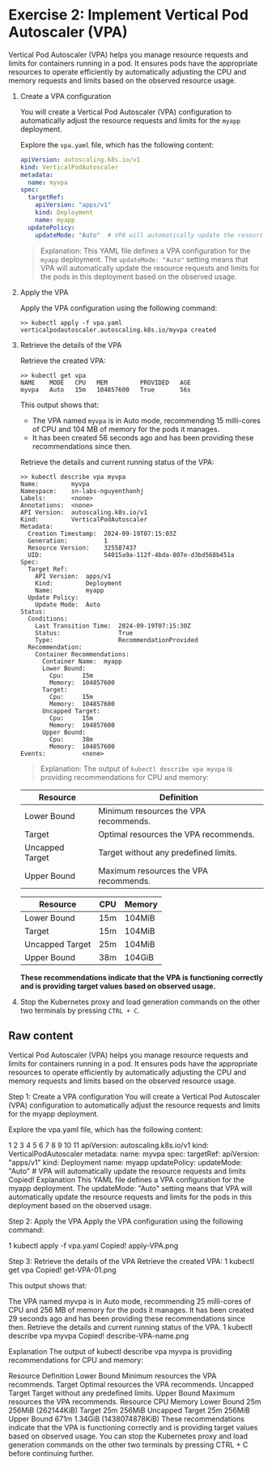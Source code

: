 # Exercise 2: Implement Vertical Pod Autoscaler (VPA)

Vertical Pod Autoscaler (VPA) helps you manage resource requests and limits for containers running in a pod. It ensures pods have the appropriate resources to operate efficiently by automatically adjusting the CPU and memory requests and limits based on the observed resource usage.

1. Create a VPA configuration

    You will create a Vertical Pod Autoscaler (VPA) configuration to automatically adjust the resource requests and limits for the `myapp` deployment.

    Explore the `vpa.yaml` file, which has the following content:

    ```yaml
    apiVersion: autoscaling.k8s.io/v1
    kind: VerticalPodAutoscaler
    metadata:
      name: myvpa
    spec:
      targetRef:
        apiVersion: "apps/v1"
        kind: Deployment
        name: myapp
      updatePolicy:
        updateMode: "Auto"  # VPA will automatically update the resource requests and limits
    ```

    > Explanation: This YAML file defines a VPA configuration for the `myapp` deployment. The `updateMode: "Auto"` setting means that VPA will automatically update the resource requests and limits for the pods in this deployment based on the observed usage.

2. Apply the VPA

    Apply the VPA configuration using the following command:

    ```shell
    >> kubectl apply -f vpa.yaml
    verticalpodautoscaler.autoscaling.k8s.io/myvpa created
    ```

3. Retrieve the details of the VPA

    Retrieve the created VPA:

    ```shell
    >> kubectl get vpa
    NAME    MODE   CPU   MEM         PROVIDED   AGE
    myvpa   Auto   15m   104857600   True       56s
    ```

    This output shows that:

    - The VPA named `myvpa` is in Auto mode, recommending 15 milli-cores of CPU and 104 MB of memory for the pods it manages.
    - It has been created 56 seconds ago and has been providing these recommendations since then.

    Retrieve the details and current running status of the VPA:

    ```shell
    >> kubectl describe vpa myvpa
    Name:         myvpa
    Namespace:    sn-labs-nguyenthanhj
    Labels:       <none>
    Annotations:  <none>
    API Version:  autoscaling.k8s.io/v1
    Kind:         VerticalPodAutoscaler
    Metadata:
      Creation Timestamp:  2024-09-19T07:15:03Z
      Generation:          1
      Resource Version:    325587437
      UID:                 54015a9a-112f-4bda-807e-d3bd568b451a
    Spec:
      Target Ref:
        API Version:  apps/v1
        Kind:         Deployment
        Name:         myapp
      Update Policy:
        Update Mode:  Auto
    Status:
      Conditions:
        Last Transition Time:  2024-09-19T07:15:30Z
        Status:                True
        Type:                  RecommendationProvided
      Recommendation:
        Container Recommendations:
          Container Name:  myapp
          Lower Bound:
            Cpu:     15m
            Memory:  104857600
          Target:
            Cpu:     15m
            Memory:  104857600
          Uncapped Target:
            Cpu:     15m
            Memory:  104857600
          Upper Bound:
            Cpu:     38m
            Memory:  104857600
    Events:          <none>
    ```

    > Explanation: The output of `kubectl describe vpa myvpa` is providing recommendations for CPU and memory:

    | Resource        | 	Definition                            |
    |-----------------|----------------------------------------|
    | Lower Bound     | 	Minimum resources the VPA recommends. |
    | Target          | 	Optimal resources the VPA recommends. |
    | Uncapped Target | 	Target without any predefined limits. |
    | Upper Bound     | 	Maximum resources the VPA recommends. |

    | Resource        | CPU | Memory |
    |-----------------|-----|--------|
    | Lower Bound     | 15m | 104MiB |
    | Target          | 15m | 104MiB |
    | Uncapped Target | 25m | 104MiB |
    | Upper Bound     | 38m | 104GiB |

    **These recommendations indicate that the VPA is functioning correctly and is providing target values based on observed usage.**

4. Stop the Kubernetes proxy and load generation commands on the other two terminals by pressing `CTRL + C`.

## Raw content

Vertical Pod Autoscaler (VPA) helps you manage resource requests and limits for containers running in a pod. It ensures pods have the appropriate resources to operate efficiently by automatically adjusting the CPU and memory requests and limits based on the observed resource usage.

Step 1: Create a VPA configuration
You will create a Vertical Pod Autoscaler (VPA) configuration to automatically adjust the resource requests and limits for the myapp deployment.

Explore the vpa.yaml file, which has the following content:

1
2
3
4
5
6
7
8
9
10
11
apiVersion: autoscaling.k8s.io/v1
kind: VerticalPodAutoscaler
metadata:
  name: myvpa
spec:
  targetRef:
    apiVersion: "apps/v1"
    kind: Deployment
    name: myapp
  updatePolicy:
    updateMode: "Auto"  # VPA will automatically update the resource requests and limits
Copied!
Explanation
This YAML file defines a VPA configuration for the myapp deployment. The updateMode: "Auto" setting means that VPA will automatically update the resource requests and limits for the pods in this deployment based on the observed usage.

Step 2: Apply the VPA
Apply the VPA configuration using the following command:

1
kubectl apply -f vpa.yaml
Copied!
apply-VPA.png

Step 3: Retrieve the details of the VPA
Retrieve the created VPA:
1
kubectl get vpa
Copied!
get-VPA-01.png

This output shows that:

The VPA named myvpa is in Auto mode, recommending 25 milli-cores of CPU and 256 MB of memory for the pods it manages.
It has been created 29 seconds ago and has been providing these recommendations since then.
Retrieve the details and current running status of the VPA.
1
kubectl describe vpa myvpa
Copied!
describe-VPA-name.png

Explanation
The output of kubectl describe vpa myvpa is providing recommendations for CPU and memory:

Resource	Definition
Lower Bound	Minimum resources the VPA recommends.
Target	Optimal resources the VPA recommends.
Uncapped Target	Target without any predefined limits.
Upper Bound	Maximum resources the VPA recommends.
Resource	CPU	Memory
Lower Bound	25m	256MiB (262144KiB)
Target	25m	256MiB
Uncapped Target	25m	256MiB
Upper Bound	671m	1.34GiB (1438074878KiB)
These recommendations indicate that the VPA is functioning correctly and is providing target values based on observed usage.
You can stop the Kubernetes proxy and load generation commands on the other two terminals by pressing CTRL + C before continuing further.